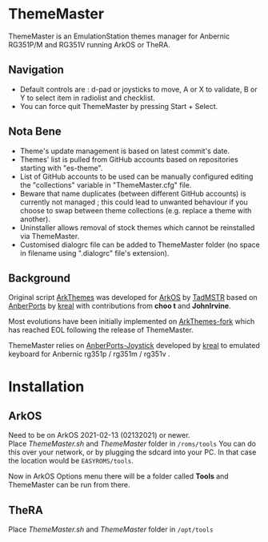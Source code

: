 # ThemeMaster
ThemeMaster is an EmulationStation themes manager for Anbernic RG351P/M and RG351V running ArkOS or TheRA.

## Navigation
- Default controls are : d-pad or joysticks to move, A or X to validate, B or Y to select item in radiolist and checklist.
- You can force quit ThemeMaster by pressing Start + Select.

## Nota Bene
- Theme's update management is based on latest commit's date.
- Themes' list is pulled from GitHub accounts based on repositories starting with "es-theme".
- List of GitHub accounts to be used can be manually configured editing the "collections" variable in "ThemeMaster.cfg" file.
- Beware that name duplicates (between different GitHub accounts) is currently not managed ; this could lead to unwanted behaviour if you choose to swap between theme collections (e.g. replace a theme with another).
- Uninstaller allows removal of stock themes which cannot be reinstalled via ThemeMaster.
- Customised dialogrc file can be added to ThemeMaster folder (no space in filename using ".dialogrc" file's extension).

## Background
Original script [ArkThemes](https://github.com/TadMSTR/ArkThemes) was developed for [ArkOS](https://github.com/christianhaitian/arkos) by [TadMSTR](https://github.com/TadMSTR) based on [AnberPorts](https://github.com/krishenriksen/AnberPorts) by [kreal](https://github.com/krishenriksen) with contributions from **choo t** and **JohnIrvine**.

Most evolutions have been initially implemented on [ArkThemes-fork](https://github.com/JohnIrvine1433/ArkThemes-fork) which has reached EOL following the release of ThemeMaster.

ThemeMaster relies on [AnberPorts-Joystick](https://github.com/krishenriksen/AnberPorts/tree/master/AnberPorts-Joystick) developed by [kreal](https://github.com/krishenriksen) to emulated keyboard for Anbernic rg351p / rg351m / rg351v .

# Installation
## ArkOS
Need to be on ArkOS 2021-02-13 (02132021) or newer.  
Place *ThemeMaster.sh* and *ThemeMaster* folder in `/roms/tools`
You can do this over your network, or by plugging the sdcard into your PC. In that case the location would be `EASYROMS/tools`.

Now in ArkOS Options menu there will be a folder called **Tools** and ThemeMaster can be run from there.

## TheRA
Place *ThemeMaster.sh* and *ThemeMaster* folder in `/opt/tools`
